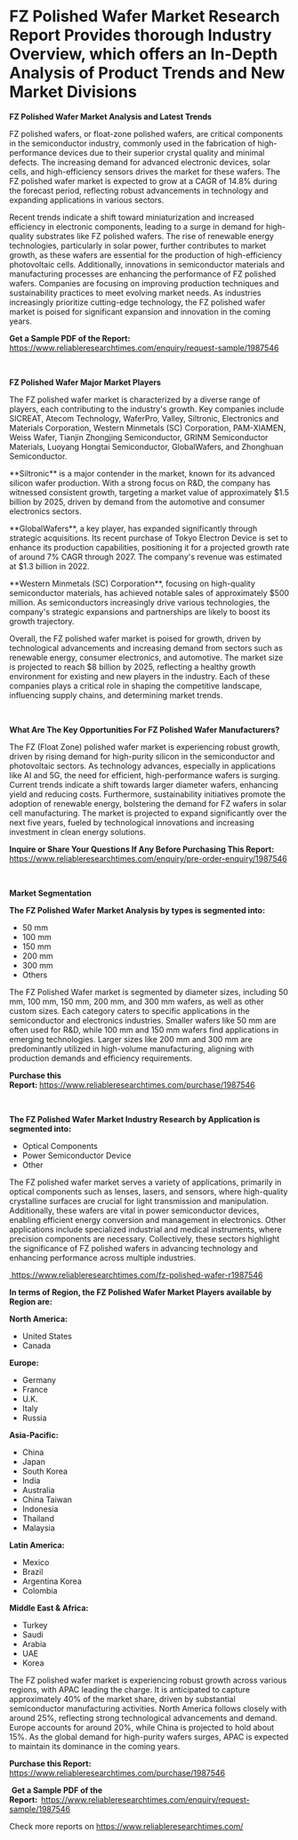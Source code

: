 <p><h1>FZ Polished Wafer Market Research Report Provides thorough Industry Overview, which offers an In-Depth Analysis of Product Trends and New Market Divisions</h1></p><p><strong>FZ Polished Wafer Market Analysis and Latest Trends</strong></p>
<p><p>FZ polished wafers, or float-zone polished wafers, are critical components in the semiconductor industry, commonly used in the fabrication of high-performance devices due to their superior crystal quality and minimal defects. The increasing demand for advanced electronic devices, solar cells, and high-efficiency sensors drives the market for these wafers. The FZ polished wafer market is expected to grow at a CAGR of 14.8% during the forecast period, reflecting robust advancements in technology and expanding applications in various sectors.</p><p>Recent trends indicate a shift toward miniaturization and increased efficiency in electronic components, leading to a surge in demand for high-quality substrates like FZ polished wafers. The rise of renewable energy technologies, particularly in solar power, further contributes to market growth, as these wafers are essential for the production of high-efficiency photovoltaic cells. Additionally, innovations in semiconductor materials and manufacturing processes are enhancing the performance of FZ polished wafers. Companies are focusing on improving production techniques and sustainability practices to meet evolving market needs. As industries increasingly prioritize cutting-edge technology, the FZ polished wafer market is poised for significant expansion and innovation in the coming years.</p></p>
<p><strong>Get a Sample PDF of the Report:&nbsp;</strong> <a href="https://www.reliableresearchtimes.com/enquiry/request-sample/1987546?utm_campaign=2646&utm_medium=2&utm_source=Github&utm_content=ia&utm_term=07042025&utm_id=fz-polished-wafer">https://www.reliableresearchtimes.com/enquiry/request-sample/1987546</a></p>
<p>&nbsp;</p>
<p><strong>FZ Polished Wafer Major Market Players</strong></p>
<p><p>The FZ polished wafer market is characterized by a diverse range of players, each contributing to the industry's growth. Key companies include SICREAT, Atecom Technology, WaferPro, Valley, Siltronic, Electronics and Materials Corporation, Western Minmetals (SC) Corporation, PAM-XIAMEN, Weiss Wafer, Tianjin Zhongjing Semiconductor, GRINM Semiconductor Materials, Luoyang Hongtai Semiconductor, GlobalWafers, and Zhonghuan Semiconductor.</p><p>**Siltronic** is a major contender in the market, known for its advanced silicon wafer production. With a strong focus on R&D, the company has witnessed consistent growth, targeting a market value of approximately $1.5 billion by 2025, driven by demand from the automotive and consumer electronics sectors.</p><p>**GlobalWafers**, a key player, has expanded significantly through strategic acquisitions. Its recent purchase of Tokyo Electron Device is set to enhance its production capabilities, positioning it for a projected growth rate of around 7% CAGR through 2027. The company's revenue was estimated at $1.3 billion in 2022.</p><p>**Western Minmetals (SC) Corporation**, focusing on high-quality semiconductor materials, has achieved notable sales of approximately $500 million. As semiconductors increasingly drive various technologies, the company's strategic expansions and partnerships are likely to boost its growth trajectory.</p><p>Overall, the FZ polished wafer market is poised for growth, driven by technological advancements and increasing demand from sectors such as renewable energy, consumer electronics, and automotive. The market size is projected to reach $8 billion by 2025, reflecting a healthy growth environment for existing and new players in the industry. Each of these companies plays a critical role in shaping the competitive landscape, influencing supply chains, and determining market trends.</p></p>
<p>&nbsp;</p>
<p><strong>What Are The Key Opportunities For FZ Polished Wafer Manufacturers?</strong></p>
<p><p>The FZ (Float Zone) polished wafer market is experiencing robust growth, driven by rising demand for high-purity silicon in the semiconductor and photovoltaic sectors. As technology advances, especially in applications like AI and 5G, the need for efficient, high-performance wafers is surging. Current trends indicate a shift towards larger diameter wafers, enhancing yield and reducing costs. Furthermore, sustainability initiatives promote the adoption of renewable energy, bolstering the demand for FZ wafers in solar cell manufacturing. The market is projected to expand significantly over the next five years, fueled by technological innovations and increasing investment in clean energy solutions.</p></p>
<p><strong>Inquire or Share Your Questions If Any Before Purchasing This Report:</strong> <a href="https://www.reliableresearchtimes.com/enquiry/pre-order-enquiry/1987546?utm_campaign=2646&utm_medium=2&utm_source=Github&utm_content=ia&utm_term=07042025&utm_id=fz-polished-wafer">https://www.reliableresearchtimes.com/enquiry/pre-order-enquiry/1987546</a></p>
<p>&nbsp;</p>
<p><strong>Market Segmentation</strong></p>
<p><strong>The FZ Polished Wafer Market Analysis by types is segmented into:</strong></p>
<p><ul><li>50 mm</li><li>100 mm</li><li>150 mm</li><li>200 mm</li><li>300 mm</li><li>Others</li></ul></p>
<p><p>The FZ Polished Wafer market is segmented by diameter sizes, including 50 mm, 100 mm, 150 mm, 200 mm, and 300 mm wafers, as well as other custom sizes. Each category caters to specific applications in the semiconductor and electronics industries. Smaller wafers like 50 mm are often used for R&D, while 100 mm and 150 mm wafers find applications in emerging technologies. Larger sizes like 200 mm and 300 mm are predominantly utilized in high-volume manufacturing, aligning with production demands and efficiency requirements.</p></p>
<p><strong>Purchase this Report:&nbsp;</strong><a href="https://www.reliableresearchtimes.com/purchase/1987546?utm_campaign=2646&utm_medium=2&utm_source=Github&utm_content=ia&utm_term=07042025&utm_id=fz-polished-wafer">https://www.reliableresearchtimes.com/purchase/1987546</a></p>
<p>&nbsp;</p>
<p><strong>The FZ Polished Wafer Market Industry Research by Application is segmented into:</strong></p>
<p><ul><li>Optical Components</li><li>Power Semiconductor Device</li><li>Other</li></ul></p>
<p><p>The FZ polished wafer market serves a variety of applications, primarily in optical components such as lenses, lasers, and sensors, where high-quality crystalline surfaces are crucial for light transmission and manipulation. Additionally, these wafers are vital in power semiconductor devices, enabling efficient energy conversion and management in electronics. Other applications include specialized industrial and medical instruments, where precision components are necessary. Collectively, these sectors highlight the significance of FZ polished wafers in advancing technology and enhancing performance across multiple industries.</p></p>
<p><a href="https://www.reliableresearchtimes.com/fz-polished-wafer-r1987546?utm_campaign=2646&utm_medium=2&utm_source=Github&utm_content=ia&utm_term=07042025&utm_id=fz-polished-wafer">&nbsp;https://www.reliableresearchtimes.com/fz-polished-wafer-r1987546</a></p>
<p><strong>In terms of Region, the FZ Polished Wafer Market Players available by Region are:</strong></p>
<p>
    <p> <strong> North America: </strong>
        <ul>
            <li>United States</li>
            <li>Canada</li>
        </ul>
        </p> 
    <p> <strong> Europe: </strong>
        <ul>
            <li>Germany</li>
            <li>France</li>
            <li>U.K.</li>
            <li>Italy</li>
            <li>Russia</li>
        </ul>
        </p> 
    <p> <strong> Asia-Pacific: </strong>
        <ul>
            <li>China</li>
            <li>Japan</li>
            <li>South Korea</li>
            <li>India</li>
            <li>Australia</li>
            <li>China Taiwan</li>
            <li>Indonesia</li>
            <li>Thailand</li>
            <li>Malaysia</li>
        </ul>
        </p> 
    <p> <strong> Latin America: </strong>
        <ul>
            <li>Mexico</li>
            <li>Brazil</li>
            <li>Argentina Korea</li>
            <li>Colombia</li>
        </ul>
        </p> 
    <p> <strong> Middle East & Africa: </strong>
        <ul>
            <li>Turkey</li>
            <li>Saudi</li>
            <li>Arabia</li>
            <li>UAE</li>
            <li>Korea</li>
        </ul>
    </p>
    </p>
<p><p>The FZ polished wafer market is experiencing robust growth across various regions, with APAC leading the charge. It is anticipated to capture approximately 40% of the market share, driven by substantial semiconductor manufacturing activities. North America follows closely with around 25%, reflecting strong technological advancements and demand. Europe accounts for around 20%, while China is projected to hold about 15%. As the global demand for high-purity wafers surges, APAC is expected to maintain its dominance in the coming years.</p></p>
<p><strong>Purchase this Report: </strong><a href="https://www.reliableresearchtimes.com/purchase/1987546?utm_campaign=2646&utm_medium=2&utm_source=Github&utm_content=ia&utm_term=07042025&utm_id=fz-polished-wafer">https://www.reliableresearchtimes.com/purchase/1987546</a></p>
<p>&nbsp;<strong>Get a Sample PDF of the Report:&nbsp;&nbsp;</strong><a href="https://www.reliableresearchtimes.com/enquiry/request-sample/1987546?utm_campaign=2646&utm_medium=2&utm_source=Github&utm_content=ia&utm_term=07042025&utm_id=fz-polished-wafer">https://www.reliableresearchtimes.com/enquiry/request-sample/1987546</a></p>
<p><strong></strong></p>
<p>Check more reports on <a href="https://www.reliableresearchtimes.com/?utm_campaign=2646&utm_medium=2&utm_source=Github&utm_content=ia&utm_term=07042025&utm_id=fz-polished-wafer">https://www.reliableresearchtimes.com/</a></p>